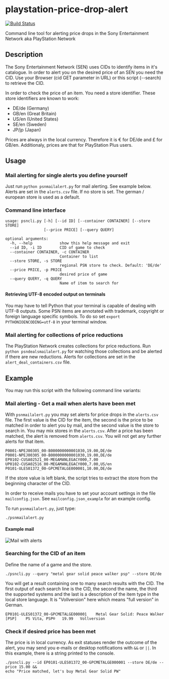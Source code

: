 playstation-price-drop-alert
============================
[![Build Status](https://travis-ci.org/snipem/playstation-price-drop-alert.svg?branch=master)](https://travis-ci.org/snipem/playstation-price-drop-alert)

Command line tool for alerting price drops in the Sony Entertainment Network aka PlayStation Network

Description
-----------
The Sony Entertainment Network (SEN) uses CIDs to identify items in it's catalogue. In order to alert you on the desired price of an SEN you need the CID. Use your Browser (cid GET parameter in URL) or this script (--search) to retrieve the CID.

In order to check the price of an item. You need a store identifier. These store identifiers are known to work:

* DE/de (Germany)
* GB/en (Great Britain)
* US/en (United States)
* SE/en (Sweden)
* JP/jp (Japan)

Prices are always in the local currency. Therefore it is € for DE/de and £ for GB/en. Additionaly, prices are that for PlayStation Plus users.

Usage
-----

### Mail alerting for single alerts you define yourself

Just run `python psnmailalert.py` for mail alerting. See example below. Alerts are set in the `alerts.csv` file. If no store is set. The german / european store is used as a default.

### Command line interface
	usage: psncli.py [-h] [--id ID] [--container CONTAINER] [--store STORE]
	                 [--price PRICE] [--query QUERY]

	optional arguments:
	  -h, --help            show this help message and exit
	  --id ID, -i ID        CID of game to check
	  --container CONTAINER, -c CONTAINER
	                        Container to list
	  --store STORE, -s STORE
	                        regional PSN store to check. Default: 'DE/de'
	  --price PRICE, -p PRICE
	                        desired price of game
	  --query QUERY, -q QUERY
	                        Name of item to search for

#### Retrieving UTF-8 encoded output on terminals
You may have to tell Python that your terminal is capable of dealing with UTF-8 outputs. Some PSN items are annotated with trademark, copyright or foreign language specific symbols. To do so set `export PYTHONIOENCODING=utf-8` in your terminal window.

### Mail alerting for collections of price reductions

The PlayStation Network creates collections for price reductions. Run `python psndealsmailalert.py` for watching those collections and be alerted if there are new reductions. Alerts for collections are set in the `alert_deal_containers.csv` file.

Example
-------
You may run this script with the following command line variants:

### Mail alerting - Get a mail when alerts have been met

With `psnmailalert.py` you may set alerts for price drops in the `alerts.csv` file. The first value is the CID for the item, the second is the price to be matched in order to alert you by mail, and the second value is the store to search in. You may mix stores in the `alerts.csv`. After a price has been matched, the alert is removed from `alerts.csv`. You will not get any further alerts for that item.

    P0001-NPEJ00305_00-B000000000001030,19.00,DE/de
    P0001-NPEJ00305_00-B000000000001030,19.00,DE/de
    EP0102-CUSA02521_00-MEGAMANLEGACY000,7.00
    UP0102-CUSA02516_00-MEGAMANLEGACY000,7.00,US/en
    P0101-ULES01372_00-GPCMETALGE000001,10.00,DE/de

If the store value is left blank, the script tries to extract the store from the beginning character of the CID.

 In order to receive mails you have to set your account settings in the file `mailconfig.json`. See `mailconfig.json_example` for an example config.

 To run `psnmailalert.py`, just type:

 	./psnmailalert.py

#### Example mail ####
![Mail with alerts](https://raw.githubusercontent.com/snipem/psnprices/master/res/mail.png "Mail with alerts")

### Searching for the CID of an item

Define the name of a game and the store.

	./psncli.py --query "metal gear solid peace walker psp" --store DE/de

You will get a result containing one to many search results with the CID. The first output of each search line is the CID, the second the name, the third the supported systems and the last is a description of the item type in the local store language. It is "Vollversion" here which means "full version" in German.

	EP0101-ULES01372_00-GPCMETALGE000001	Metal Gear Solid: Peace Walker [PSP]	PS Vita, PSP®	19.99	Vollversion

### Check if desired price has been met

The price is in local currency. As exit statuses render the outcome of the alert, you may send you e-mails or desktop notifications with `&&` or `||`. In this example, there is a string printed to the console.

	./psncli.py --id EP0101-ULES01372_00-GPCMETALGE000001 --store DE/de --price 15.00 &&
	echo "Price matched, let's buy Metal Gear Solid PW"
